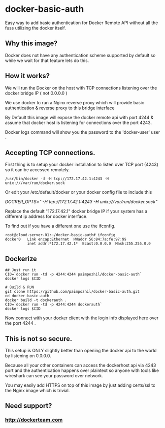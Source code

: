 docker-basic-auth
=================

Easy way to add basic authentication for Docker Remote API without all the fuss utilizing the docker itself.

## Why this image?

Docker does not have any authentication scheme supported by default so while we wait for that feature lets do this.


## How it works?

We will run the Docker on the host with TCP connections listening over the docker bridge IP ( not 0.0.0.0 )

We use docker to run a Nginx reverse proxy which will provide basic authentication & reverse proxy to this bridge interface

By Default this image will expose the docker remote api with port 4244 & assume that docker host is listening for connections over the port 4243.

Docker logs command will show you the password to the 'docker-user' user .


## Accepting TCP connections.

First thing is to setup your docker installation to listen over TCP port (4243) so it can be accessed remotely.

```
/usr/bin/docker -d -H tcp://172.17.42.1:4243 -H unix:///var/run/docker.sock
```

Or edit your /etc/default/docker or your docker config file to include this

*DOCKER_OPTS=" -H tcp://172.17.42.1:4243 -H unix:///var/run/docker.sock"*

Replace the default "172.17.42.1"  docker bridge IP if your system has a different  ip address for docker interface.

To find out if you have a different one use the ifconfig.
```
root@cloud-server-01:~/docker-basic-auth# ifconfig
docker0   Link encap:Ethernet  HWaddr 56:84:7a:fe:97:99
          inet addr:*172.17.42.1*  Bcast:0.0.0.0  Mask:255.255.0.0
```

## Dockerize

```
## Just run it
CID=`docker run -td -p 4244:4244 paimpozhil/docker-basic-auth`
docker logs $CID
```

```
# Build & RUN 
git clone https://github.com/paimpozhil/docker-basic-auth.git 
cd docker-basic-auth
docker build -t dockerauth .
CID=`docker run -td -p 4244:4244 dockerauth`
docker logs $CID
```

Now connect with your docker client with the login info  displayed here over the port 4244 .

## This is not so secure.

This setup is ONLY slightly better than opening the docker api to the world by listening on 0.0.0.0.

Because all your other containers can access the dockerhost api via 4243 port and the authentication happens over plaintext so anyone with tools like wireshark can see your password over network.

You may easily add HTTPS on top of this image by just adding certs/ssl to the Nginx image which is trivial.


## Need support?

### http://dockerteam.com

